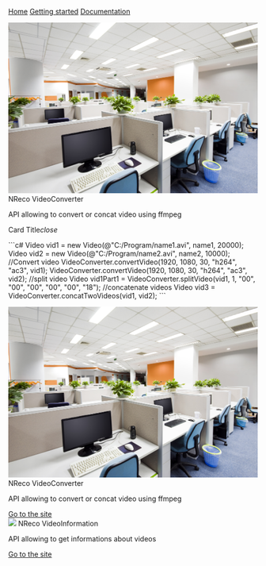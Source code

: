

  <link type="text/css" rel="stylesheet" href="css/materialize.min.css"  media="screen,projection"/>
  <link href="http://fonts.googleapis.com/icon?family=Material+Icons" rel="stylesheet">
  <script type="text/javascript" src="https://code.jquery.com/jquery-2.1.1.min.js"></script>
  <script type="text/javascript" src="js/materialize.min.js"></script>
  <script>
    $(document).ready(function(){
      $('.collapsible').collapsible();
    });
   </script>
    
 <a href="https://eommer.github.io/EVEWebSite/" class="waves-effect waves-light btn-large">Home</a>
 <a href="https://eommer.github.io/EVEWebSite/gettingStarted.html" class="waves-effect waves-light btn-large">Getting started</a>
 <a href="doc/index.html" class="waves-effect waves-light btn-large">Documentation</a>


<div class="card">
    <div class="card-image waves-effect waves-block waves-light">
      <img class="activator" src="office.jpg">
    </div>
    <div class="card-content">
      <span class="card-title activator grey-text text-darken-4">NReco VideoConverter<i class="material-icons right"></i></span>
      <p>API allowing to convert or concat video using ffmpeg</p>
    </div>
    <div class="card-reveal">
      <span class="card-title grey-text text-darken-4">Card Title<i class="material-icons right">close</i></span>
      <p markdown="1">
```c#
	Video vid1 = new Video(@"C:/Program/name1.avi", name1, 20000);
	Video vid2 = new Video(@"C:/Program/name2.avi", name2, 10000);
	//Convert video
	VideoConverter.convertVideo(1920, 1080, 30, "h264", "ac3", vid1);
	VideoConverter.convertVideo(1920, 1080, 30, "h264", "ac3", vid2);
	//split video
	Video vid1Part1 = VideoConverter.splitVideo(vid1, 1, "00", "00", "00", "00", "00", "18");
	//concatenate videos
	Video vid3 = VideoConverter.concatTwoVideos(vid1, vid2);
```</p>
    </div>
 </div>
  
  
<div class="row">
        <div class="col s12 m7">
          <div class="card">
            <div class="card-image">
              <img src="office.jpg">
              <span class="card-title">NReco VideoConverter</span>
            </div>
            <div class="card-content">
              <p>API allowing to convert or concat video using ffmpeg</p>
            </div>
            <div class="card-action">
              <a href="https://www.nrecosite.com/video_converter_net.aspx">Go to the site</a>
            </div>
          </div>
        </div>
</div>
      
<div class="row">
        <div class="col s12 m7">
          <div class="card">
            <div class="card-image">
              <img src="office2.jpg">
              <span class="card-title">NReco VideoInformation</span>
            </div>
            <div class="card-content">
              <p>API allowing to get informations about videos</p>
            </div>
            <div class="card-action">
              <a href="https://www.nrecosite.com/video_info_net.aspx">Go to the site</a>
            </div>
          </div>
        </div>
</div>
        
